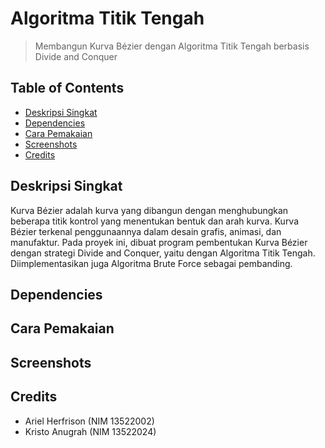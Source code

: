 # Algoritma Titik Tengah
> Membangun Kurva Bézier dengan Algoritma Titik Tengah berbasis Divide and Conquer

## Table of Contents
* [Deskripsi Singkat](#deskripsi-singkat)
* [Dependencies](#dependencies)
* [Cara Pemakaian](#cara-pemakaian)
* [Screenshots](#screenshots)
* [Credits](#credits)

## Deskripsi Singkat
Kurva Bézier adalah kurva yang dibangun dengan menghubungkan beberapa titik kontrol yang menentukan bentuk dan arah kurva. Kurva Bézier terkenal penggunaannya dalam desain grafis, animasi, dan manufaktur. Pada proyek ini, dibuat program pembentukan Kurva Bézier dengan strategi Divide and Conquer, yaitu dengan Algoritma Titik Tengah. Diimplementasikan juga Algoritma Brute Force sebagai pembanding.

## Dependencies

## Cara Pemakaian

## Screenshots

## Credits
- Ariel Herfrison (NIM 13522002)
- Kristo Anugrah (NIM 13522024)
